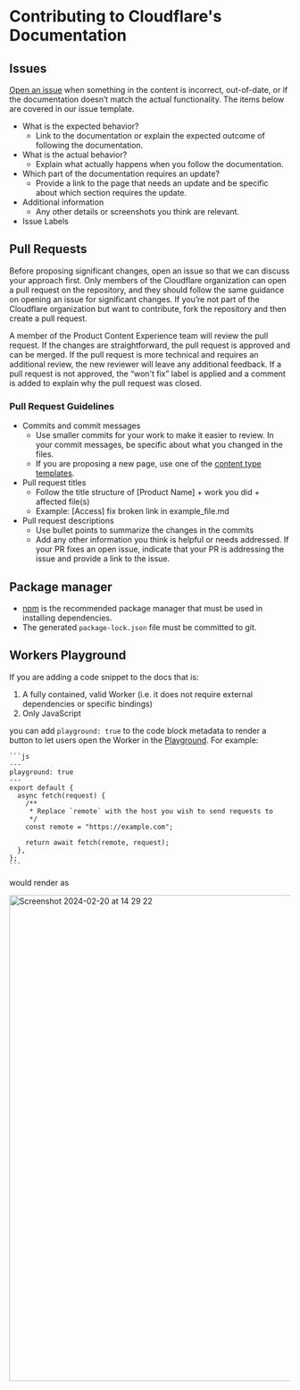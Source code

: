# Contributing to Cloudflare's Documentation

## Issues

[Open an issue](https://github.com/cloudflare/cloudflare-docs/issues/new/choose) when something in the content is incorrect, out-of-date, or if the documentation doesn’t match the actual functionality. The items below are covered in our issue template.

- What is the expected behavior?
  - Link to the documentation or explain the expected outcome of following the documentation.
- What is the actual behavior?
  - Explain what actually happens when you follow the documentation.
- Which part of the documentation requires an update?
  - Provide a link to the page that needs an update and be specific about which section requires the update.
- Additional information
  - Any other details or screenshots you think are relevant.
- Issue Labels

## Pull Requests

Before proposing significant changes, open an issue so that we can discuss your approach first. Only members of the Cloudflare organization can open a pull request on the repository, and they should follow the same guidance on opening an issue for significant changes. If you’re not part of the Cloudflare organization but want to contribute, fork the repository and then create a pull request.

A member of the Product Content Experience team will review the pull request. If the changes are straightforward, the pull request is approved and can be merged. If the pull request is more technical and requires an additional review, the new reviewer will leave any additional feedback.
If a pull request is not approved, the “won't fix” label is applied and a comment is added to explain why the pull request was closed.

### Pull Request Guidelines

- Commits and commit messages
  - Use smaller commits for your work to make it easier to review. In your commit messages, be specific about what you changed in the files.
  - If you are proposing a new page, use one of the [content type templates](https://github.com/cloudflare/cloudflare-docs/tree/production/static/_templates).
- Pull request titles
  - Follow the title structure of [Product Name] + work you did + affected file(s)
  - Example: [Access] fix broken link in example_file.md
- Pull request descriptions
  - Use bullet points to summarize the changes in the commits
  - Add any other information you think is helpful or needs addressed. If your PR fixes an open issue, indicate that your PR is addressing the issue and provide a link to the issue.

## Package manager

- [npm](https://nodejs.org/en/learn/getting-started/an-introduction-to-the-npm-package-manager#introduction-to-npm) is the recommended package manager that must be used in installing dependencies.
- The generated `package-lock.json` file must be committed to git.


## Workers Playground
If you are adding a code snippet to the docs that is:
1. A fully contained, valid Worker (i.e. it does not require external dependencies or specific bindings)
2. Only JavaScript

you can add `playground: true` to the code block metadata to render a button to let users open the Worker in the [Playground](https://workers.new). For example:

````
```js
---
playground: true
---
export default {
  async fetch(request) {
    /**
     * Replace `remote` with the host you wish to send requests to
     */
    const remote = "https://example.com";

    return await fetch(remote, request);
  },
};
```
````
would render as

<img width="870" alt="Screenshot 2024-02-20 at 14 29 22" src="https://github.com/cloudflare/cloudflare-docs/assets/28503158/56aa8016-b3b6-4d64-8213-b1a26f16534a">
